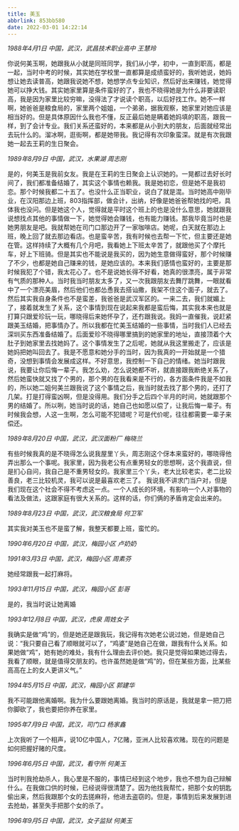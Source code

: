 ```yaml
---
title: 美玉
abbrlink: 853bb580
date: 2022-03-01 14:22:14
---
```


*1988年4月1日 中国，武汉，武昌技术职业高中 王慧玲*

你说何美玉啊，她跟我从小就是同班同学，我们从小学，初中，一直到职高，都是一起，当时中考的时候，其实她在学校里一直都算是成绩蛮好的，我听她说，她妈想让她去读普高，她跟我说她不想，她想学点专业知识，然后好出来赚钱，她觉得她可以挣大钱。其实她家里算是条件蛮好的了，我也不晓得她是为什么非要读职高，我是因为家里比较穷嘛，没得法了才说读个职高，以后好找工作。她不一样啊，她爸爸是粮食局的，家里两个姐姐，一个弟弟，据我观察，她家里对她应该是相当好的。但是具体原因什么我也不懂，反正最后她是瞒着她妈填的职高，跟我一样，到了会计专业。我们关系还蛮好的，本来都是从小到大的朋友，后面就经常出去玩什么的。溜冰啊，逛街啊，都是她带我。我记得有次印象蛮深。就是有次我跟她一起去王莉的生日聚会。


*1989年8月9日 中国，武汉，水果湖 周志刚*

是的，何美玉是我前女友。我是在王莉的生日聚会上认识她的。一晃都过去好长时间了，我们都准备结婚了，其实这个事情也赖我。我是她初恋，但是她不是我初恋。那个时候我都二十五了。也没什么正当职业，说白了就是混。当时她高中刚毕业，在汉阳那边上班，803指挥部，做会计，出纳，好像是她爸爸帮她找的吧，具体我也没问。但是她这个人，觉得就是平时这个班上的也是没什么意思，她就跟我说想找点其他的事情做一下，她觉得她会赚钱，也有能力赚钱。那我毕竟当时也是她男朋友是吧。我就帮她在司门口那边开了一家咖啡店。她呢，白天就在那边上班，晚上回了就去那边看店。也是蛮辛苦，我有时候也去帮一下忙，但主要还是她在管。这样持续了大概有几个月吧，我看她上下班太辛苦了，就跟他买了个摩托车，好上下班骑。但是其实也不能说是我买的，因为她生意做得蛮好，那个时候赚了不少，也都是她自己赚来的钱，是她应该的。本来我们感情也蛮好的，主要是那时候我犯了个错，我太花心了。也不是说她长得不好看，她真的很漂亮，属于非常有气质的那种人。当时我当时朋友太多了，又一次我跟朋友去舞厅跳舞，一眼就看中了一个漂亮美眉，然后他们也都怂恿我去搭讪撒，我架不住这个面子，就去了。然后其实我自身条件也不是蛮差，我爸爸是武汉军区的。一来二去，我们就媚上了，接着就发生了关系，这个事情到现在说起来我都是蛮后悔，其实我本来也就是打算只跟爱珍玩一玩，哪晓得后来她怀孕了，还冇跟我说。我妈一直催我，说赶紧跟美玉结婚，把事情办了。所以我都在忙美玉结婚的一些事情，当时我们人已经去深圳买东西准备结婚了。后面爱珍不晓得哪里搞到的她家里的地址，直接顶着个大肚子到她家里去找她妈了。这个事情发生了之后呢，她就从我这里搬走了，应该是她妈把她叫回去了。我是不愿意和她分手的当时，因为我真的一开始就是一个猎奇，没想到事情会发展成这样。不好意思，我控制一下自己的情绪。她当时跟我说，我要让你后悔一辈子。我怎么劝，怎么说她都不听，就直接跟我断绝关系了，然后她蛮快就又找了个男的，那个男的在我看来是不行的，各方面条件我是不如我的，所以她二姐何美兰跟我说了这个事情之后，我当时就去找了那个男的，还打了几架。打是打得蛮凶啊，但是没得用。我们分手之后四个半月的时间，她就跟那个男的结婚了。所以咧，她当时说的话，她自己也如愿以偿了，让我后悔一辈子。有时候我会想，人这一生啊，怎么可能不犯错呢？可是代价呢，往往都需要一辈子来偿还。

*1989年8月20日 中国，武汉，武汉面粉厂 梅晓兰*

有些时候我真的是不晓得怎么说我屋里丫头，周志刚这个伢本来蛮好的，哪晓得他弄出那么一个事呢。我家里，因为我老公有点重男轻女的思想啊，这个我直说，但是扪心自问，我自己是不重男轻女的。我家里三个丫头，老大比较老实，老二比较善良，老三比较机灵，我可以说是最喜欢老三了。
我说我不讲求门当户对，但是我们现在这个社会不得不考虑这一点。一个人成长的环境，有影响一个人对事物的看法及做法，这跟家庭有很大关系的。这样的话，你们俩的矛盾肯定会出来的。

*1989年8月23日 中国，武汉，武汉粮食局 何卫军*

其实我对美玉也不是蛮了解，我整天都要上班，蛮忙的。


*1990年6月20日 中国，武汉，梅园小区 卢奶奶*


*1991年3月3日 中国，武汉，梅园小区 周素芬*

她经常跟我一起打麻将。


*1993年11月15日 中国，武汉，梅园小区 彭哥*

是的，我当时说让她离婚


*1993年12月8日 中国，武汉，虎泉 周姓女子*

我确实是做“鸡”的，但是她还是跟我玩，我记得有次她老公说过她，但是她自己说：“我只要自己看了顺眼就可以了，“鸡婆”是她自己在做，跟我有什么关系。如果她做“鸡”，她有她的难处，我有什么理由去评价她。我只是觉得如果她过得去，我看了顺眼，就是值得交朋友的。也许虽然她是做“鸡”的，但在某些方面，比某些高高在上的女人更讲义气。”


*1994年5月15日 中国，武汉，梅园小区 郭建华*

我不可能跟他离婚啊。我为什么要跟她离婚。我当时的原话是，我就是拿一把刀把你脚砍了，我也要把你养在家里。


*1995年7月9日 中国，武汉，司门口 杨家鑫*

上次我听了一个相声，说10亿中国人，7亿赌，亚洲人比较喜欢赌。现在的问题是如何把握好赌的尺度。


*1996年6月5日 中国，武汉，看守所 何美玉*

当时判我抢劫杀人，我心里是不服的，事情已经到这个地步，我也不想为自己辩解什么。在我做口供的时候，已经说得很清楚了。因为他找我帮忙，把那个女的钥匙偷出来，然后我跟那个女的去搓麻将，他进去盗窃的。但是，事情到后来发展到进去抢劫，甚至失手把那个女的杀了。


*1996年9月5日 中国，武汉，女子监狱 何美玉*




